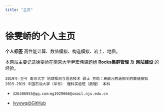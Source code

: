 ```yaml
---
title: "主页"
---
```


# 徐雯峤的个人主页
**个人标签** 高性能计算、数值模拟、构造模拟、岩土、地质。
<!--<img src="xuwenqiao.png" class="inline" width="100" height="100" style="height: 100px;height: 100px;margin-bottom:.25em; vertical-align:middle; ">-->


本网站主要记录徐雯峤在南京大学尹宏伟课题组 **Rocks集群管理** 及 **网站建设** 的经验。

```
2019年-至今 南京大学 地球探测与信息技术 硕士 方向：离散元构造相关的数值模拟
2015-2019 中国石油大学（华东） 理科实验班（数理） 本科
```

- ``326306955@qq.com`` ``mg1929066@smail.nju.edu.cn`` 

- [Ivyxwq@GitHub](https://github.com/Ivyxwq)


